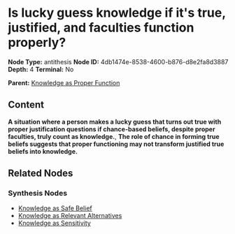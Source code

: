 # Is lucky guess knowledge if it's true, justified, and faculties function properly?

**Node Type:** antithesis
**Node ID:** 4db1474e-8538-4600-b876-d8e2fa8d3887
**Depth:** 4
**Terminal:** No

**Parent:** [Knowledge as Proper Function](knowledge-as-proper-function-synthesis-f2c34cf8-24ad-4ac4-9181-f1bc2c339f78.md)

## Content

**A situation where a person makes a lucky guess that turns out true with proper justification questions if chance-based beliefs, despite proper faculties, truly count as knowledge.**, **The role of chance in forming true beliefs suggests that proper functioning may not transform justified true beliefs into knowledge.**

## Related Nodes

### Synthesis Nodes

- [Knowledge as Safe Belief](knowledge-as-safe-belief-synthesis-263803fe-0d2b-40af-bd6a-559b1139f2e4.md)
- [Knowledge as Relevant Alternatives](knowledge-as-relevant-alternatives-synthesis-c7b1fded-368f-4868-b5da-a50255be4a41.md)
- [Knowledge as Sensitivity](knowledge-as-sensitivity-synthesis-289d9dbb-29e8-42d0-8ab6-61a8941566ae.md)
